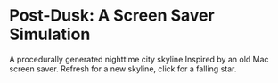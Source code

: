 # Post-Dusk: A Screen Saver Simulation

A procedurally generated nighttime city skyline Inspired by an old Mac screen saver. Refresh for a new skyline, click for a falling star.